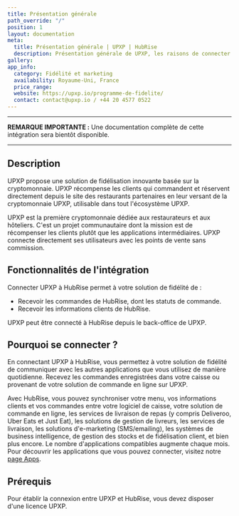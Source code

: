 ```yaml
---
title: Présentation générale
path_override: "/"
position: 1
layout: documentation
meta:
  title: Présentation générale | UPXP | HubRise
  description: Présentation générale de UPXP, les raisons de connecter UPXP à HubRise et les fonctionnalités de l'intégration avec HubRise. Synchroniser vos données.
gallery:
app_info:
  category: Fidélité et marketing
  availability: Royaume-Uni, France
  price_range:
  website: https://upxp.io/programme-de-fidelite/
  contact: contact@upxp.io / +44 20 4577 0522
---
```


---

**REMARQUE IMPORTANTE :** Une documentation complète de cette intégration sera bientôt disponible.

---

## Description

UPXP propose une solution de fidélisation innovante basée sur la cryptomonnaie. UPXP récompense les clients qui commandent et réservent directement depuis le site des restaurants partenaires en leur versant de la cryptomonnaie UPXP, utilisable dans tout l'écosystème UPXP.

UPXP est la première cryptomonnaie dédiée aux restaurateurs et aux hôteliers. C'est un projet communautaire dont la mission est de récompenser les clients plutôt que les applications intermédiaires. UPXP connecte directement ses utilisateurs avec les points de vente sans commission.

## Fonctionnalités de l'intégration

Connecter UPXP à HubRise permet à votre solution de fidélité de :

- Recevoir les commandes de HubRise, dont les statuts de commande.
- Recevoir les informations clients de HubRise.

UPXP peut être connecté à HubRise depuis le back-office de UPXP.

## Pourquoi se connecter ?

En connectant UPXP à HubRise, vous permettez à votre solution de fidélité de communiquer avec les autres applications que vous utilisez de manière quotidienne. Recevez les commandes enregistrées dans votre caisse ou provenant de votre solution de commande en ligne sur UPXP.

Avec HubRise, vous pouvez synchroniser votre menu, vos informations clients et vos commandes entre votre logiciel de caisse, votre solution de commande en ligne, les services de livraison de repas (y compris Deliveroo, Uber Eats et Just Eat), les solutions de gestion de livreurs, les services de livraison, les solutions d'e-marketing (SMS/emailing), les systèmes de business intelligence, de gestion des stocks et de fidélisation client, et bien plus encore. Le nombre d'applications compatibles augmente chaque mois. Pour découvrir les applications que vous pouvez connecter, visitez notre [page Apps](/apps).

## Prérequis

Pour établir la connexion entre UPXP et HubRise, vous devez disposer d'une licence UPXP.
